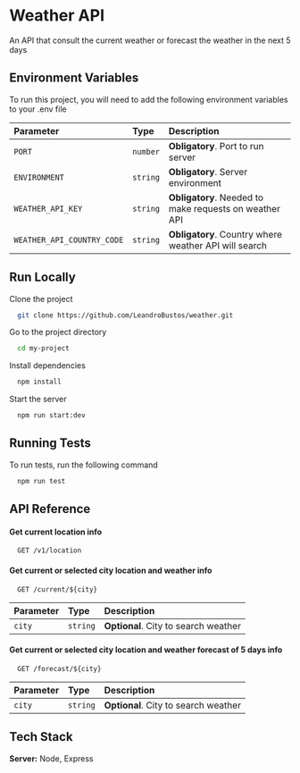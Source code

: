 
# Weather API

An API that consult the current weather or forecast the weather in the next 5 days
## Environment Variables

To run this project, you will need to add the following environment variables to your .env file

| Parameter | Type     | Description                       |
| :-------- | :------- | :-------------------------------- |
| `PORT`      | `number` | **Obligatory**. Port to run server |
| `ENVIRONMENT`      | `string` | **Obligatory**. Server environment |
| `WEATHER_API_KEY`      | `string` | **Obligatory**. Needed to make requests on weather API |
| `WEATHER_API_COUNTRY_CODE`      | `string` | **Obligatory**. Country where weather API will search |

## Run Locally

Clone the project

```bash
  git clone https://github.com/LeandroBustos/weather.git
```

Go to the project directory

```bash
  cd my-project
```

Install dependencies

```bash
  npm install
```

Start the server

```bash
  npm run start:dev
```


## Running Tests

To run tests, run the following command

```bash
  npm run test
```


## API Reference

#### Get current location info

```http
  GET /v1/location
```

#### Get current or selected city location and weather info

```http
  GET /current/${city}
```

| Parameter | Type     | Description                       |
| :-------- | :------- | :-------------------------------- |
| `city`      | `string` | **Optional**. City to search weather |

#### Get current or selected city location and weather forecast of 5 days info

```http
  GET /forecast/${city}
```

| Parameter | Type     | Description                       |
| :-------- | :------- | :-------------------------------- |
| `city`      | `string` | **Optional**. City to search weather |

## Tech Stack

**Server:** Node, Express

